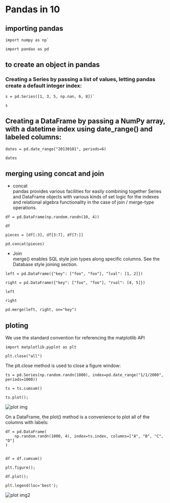 # Pandas in 10

## importing pandas
```
import numpy as np`

import pandas as pd
```

## to create an object in pandas 

### Creating a Series by passing a list of values, letting pandas create a default integer index:

```
s = pd.Series([1, 3, 5, np.nan, 6, 8])`

s
```
## Creating a DataFrame by passing a NumPy array, with a datetime index using date_range() and labeled columns:

```
dates = pd.date_range("20130101", periods=6)

dates
```

## merging using concat and join 
- concat <br>
pandas provides various facilities for easily combining together Series and DataFrame objects with various kinds of set logic for the indexes and relational algebra functionality in the case of join / merge-type operations.

```
df = pd.DataFrame(np.random.randn(10, 4))

df

pieces = [df[:3], df[3:7], df[7:]]

pd.concat(pieces)
```
- Join <br>
merge() enables SQL style join types along specific columns. See the Database style joining section.
```
left = pd.DataFrame({"key": ["foo", "foo"], "lval": [1, 2]})

right = pd.DataFrame({"key": ["foo", "foo"], "rval": [4, 5]})

left

right

pd.merge(left, right, on="key")
```

## ploting 

We use the standard convention for referencing the matplotlib API
```
import matplotlib.pyplot as plt

plt.close("all")
```

The plt.close method is used to close a figure window:
```
ts = pd.Series(np.random.randn(1000), index=pd.date_range("1/1/2000", periods=1000))

ts = ts.cumsum()

ts.plot();
```
![plot img](https://pandas.pydata.org/pandas-docs/stable/_images/series_plot_basic.png)

On a DataFrame, the plot() method is a convenience to plot all of the columns with labels:
```
df = pd.DataFrame(
    np.random.randn(1000, 4), index=ts.index, columns=["A", "B", "C", "D"]
)


df = df.cumsum()

plt.figure();

df.plot();

plt.legend(loc='best');
```
![plot img2](https://pandas.pydata.org/pandas-docs/stable/_images/frame_plot_basic.png)